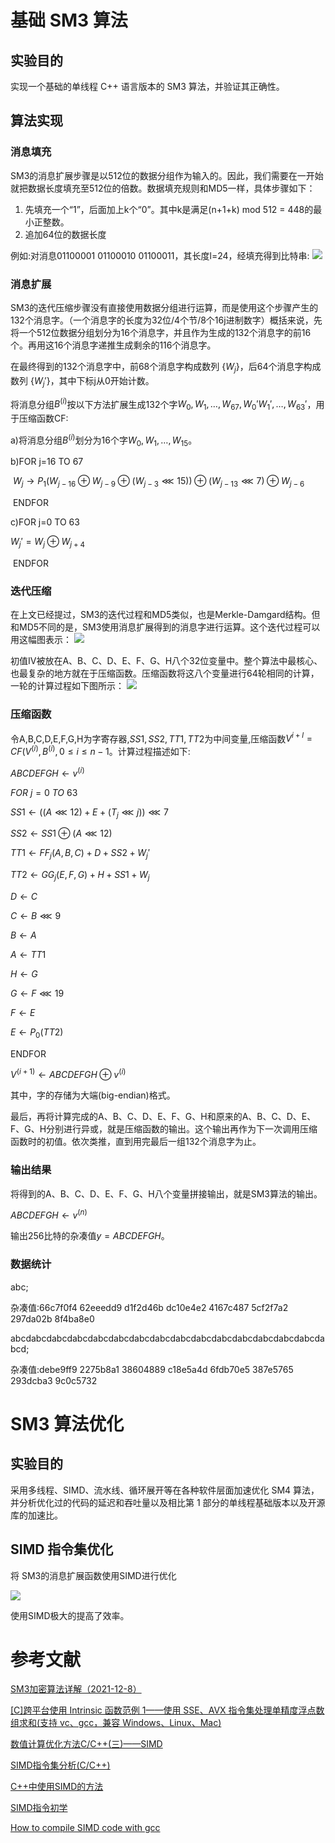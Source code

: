 # 基础 SM3 算法

## 实验目的

实现一个基础的单线程 C++ 语言版本的 SM3 算法，并验证其正确性。

## 算法实现

### 消息填充

SM3的消息扩展步骤是以512位的数据分组作为输入的。因此，我们需要在一开始就把数据长度填充至512位的倍数。数据填充规则和MD5一样，具体步骤如下：

1. 先填充一个“1”，后面加上k个“0”。其中k是满足(n+1+k) mod 512 = 448的最小正整数。
2. 追加64位的数据长度

例如:对消息01100001 01100010 01100011，其长度l=24，经填充得到比特串:
![](https://github.com/yuuu218/Innovation-pioneering/blob/main/image/simd2.png?raw=true)

### 消息扩展

SM3的迭代压缩步骤没有直接使用数据分组进行运算，而是使用这个步骤产生的132个消息字。（一个消息字的长度为32位/4个节/8个16j进制数字）概括来说，先将一个512位数据分组划分为16个消息字，并且作为生成的132个消息字的前16个。再用这16个消息字递推生成剩余的116个消息字。

在最终得到的132个消息字中，前68个消息字构成数列 $\{ W_{j} \}$，后64个消息字构成数列 $\{ W_{j}' \}$，其中下标j从0开始计数。

将消息分组$B^{(i)}$按以下方法扩展生成132个字$W_{0},W_{1},\ldots,W_{67},W_{0}'W_{1}',\ldots,W_{63}'$，用于压缩函数CF:

a)将消息分组$B^{(i)}$划分为16个字$W_{0}, W_{1},\ldots, W_{15}$。

b)FOR j=16 TO 67

​    $W_{j} \rightarrow P_{1}(W_{j-16}\oplus W_{j-9}\oplus(W_{j-3}\lll15))\oplus (W_{j-13}\lll7)\oplus W_{j-6}$

​     ENDFOR     

c)FOR j=0 TO 63

   $W_{j}' =W_{j}\oplus W_{j+4}$

​    ENDFOR

### 迭代压缩

在上文已经提过，SM3的迭代过程和MD5类似，也是Merkle-Damgard结构。但和MD5不同的是，SM3使用消息扩展得到的消息字进行运算。这个迭代过程可以用这幅图表示：
![](https://github.com/yuuu218/Innovation-pioneering/blob/main/image/simd3.png?raw=true)

初值IV被放在A、B、C、D、E、F、G、H八个32位变量中。整个算法中最核心、也最复杂的地方就在于压缩函数。压缩函数将这八个变量进行64轮相同的计算，一轮的计算过程如下图所示：
![](https://github.com/yuuu218/Innovation-pioneering/blob/main/image/simd4.png?raw=true)

### 压缩函数

令A,B,C,D,E,F,G,H为字寄存器,$SS1,SS2,TT1,TT2$为中间变量,压缩函数$V^{i+l} = CF(V^{(i)},B^{(i)},0 \leq i\leq n-1$​。计算过程描述如下:

$ABCDEFGH\leftarrow v^{(i)}$

$FOR\:j=0\:TO\:63$

$SS1\leftarrow((A\lll12)+E+(T_{j}\lll j))\lll7$

$SS2\leftarrow SS1\oplus (A \lll12)$

$TT1\leftarrow FF_{j}(A,B,C)+D+SS2+ W_{j}'$

$TT2\leftarrow GG_{j}(E,F,G)+H+SS1+W_{j}$

$D\leftarrow C$

$C\leftarrow B\lll 9$

$B\leftarrow A$

$A\leftarrow TT1$

$H\leftarrow G$

$G\leftarrow F\lll19$

$F\leftarrow E$

$E\leftarrow P_{0}(TT2)$

ENDFOR

$V^{(i+1)}\leftarrow ABCDEFGH\oplus v^{(i)}$

其中，字的存储为大端(big-endian)格式。

最后，再将计算完成的A、B、C、D、E、F、G、H和原来的A、B、C、D、E、F、G、H分别进行异或，就是压缩函数的输出。这个输出再作为下一次调用压缩函数时的初值。依次类推，直到用完最后一组132个消息字为止。

### 输出结果

将得到的A、B、C、D、E、F、G、H八个变量拼接输出，就是SM3算法的输出。

$ABCDEFGH\leftarrow v^{(n)}$

输出256比特的杂凑值$y = ABCDEFGH$。

### 数据统计

abc;

杂凑值:66c7f0f4 62eeedd9 d1f2d46b dc10e4e2 4167c487 5cf2f7a2 297da02b 8f4ba8e0

abcdabcdabcdabcdabcdabcdabcdabcdabcdabcdabcdabcdabcdabcdabcdabcd;

杂凑值:debe9ff9 2275b8a1 38604889 c18e5a4d 6fdb70e5 387e5765 293dcba3 9c0c5732

# SM3 算法优化

## 实验目的

采用多线程、SIMD、流水线、循环展开等在各种软件层面加速优化 SM4 算法，并分析优化过的代码的延迟和吞吐量以及相比第 1 部分的单线程基础版本以及开源库的加速比。

## SIMD 指令集优化

将 SM3的消息扩展函数使用SIMD进行优化

![](https://github.com/yuuu218/Innovation-pioneering/blob/main/image/simd1.png?raw=true)

使用SIMD极大的提高了效率。

# 参考文献

[SM3加密算法详解（2021-12-8）](https://blog.csdn.net/qq_40662424/article/details/121637732 )

[[C]跨平台使用 Intrinsic 函数范例 1——使用 SSE、AVX 指令集处理单精度浮点数组求和(支持 vc、gcc，兼容 Windows、Linux、Mac)](https://www.cnblogs.com/zyl910/archive/2012/10/22/simdsumfloat.html)

[数值计算优化方法C/C++(三)——SIMD](https://blog.csdn.net/artorias123/article/details/86524899?utm_source=app&app_version=5.3.0&code=app_1562916241&uLinkId=usr1mkqgl919blen)

[SIMD指令集分析(C/C++)](https://blog.csdn.net/AAAA202012/article/details/123983364?utm_source=app&app_version=4.15.0&code=app_1562916241&uLinkId=usr1mkqgl919blen)

[C++中使用SIMD的方法](https://blog.csdn.net/Mahfaeraak/article/details/88687252?utm_source=app&app_version=4.15.0&code=app_1562916241&uLinkId=usr1mkqgl919blen)

[SIMD指令初学](https://blog.csdn.net/woxiaohahaa/article/details/51014425?ops_request_misc=&request_id=&biz_id=102&utm_term=_mm_load_ps&utm_medium=distribute.pc_search_result.none-task-blog-2~all~sobaiduweb~default-1-51014425.142%5Ev9%5Econtrol,157%5Ev4%5Econtrol&spm=1018.2226.3001.4187)

[How to compile SIMD code with gcc](https://stackoverflow.com/questions/10366670/how-to-compile-simd-code-with-gcc)

